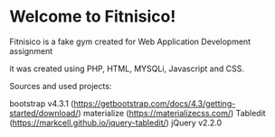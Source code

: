 # Welcome to Fitnisico!

Fitnisico is a fake gym created for Web Application Development assignment

it was created using PHP, HTML, MYSQLi, Javascript and CSS.

Sources and used projects:

bootstrap v4.3.1 (https://getbootstrap.com/docs/4.3/getting-started/download/)
materialize  (https://materializecss.com/)
Tabledit (https://markcell.github.io/jquery-tabledit/)
jQuery v2.2.0 